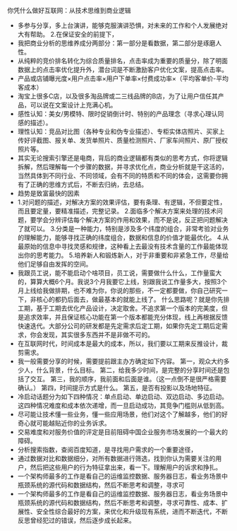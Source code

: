 你凭什么做好互联网：从技术思维到商业逻辑

- 多参与分享，多上台演讲，能够克服演讲恐惧，对未来的工作和个人发展绝对大有帮助。 2.在保证安全的前提下，
- 我把商业分析的思维养成分两部分：第一部分是看数据，第二部分是琢磨人性。
- 从纯粹的竞价排名转化为综合质量排名，点击率成为重要的质量分，除了明面数据上的点击率优化提升外，潜台词是不断激励客户优化文案，提高点击率。
- 产品或店铺曝光度×用户点击率×用户下单率×付费成功率×（平均客单价-平均客成本）
- 淘宝上很多C店，以及很多淘品牌或二三线品牌的B店，为了让用户信任其产品，可以说在文案设计上充满心机。
- 感性认知：美女/男模特、限时促销倒计时、特别的产品理念（寻求心理认同感的描述）。
- 理性认知：竞品对比图（各种专业和伪专业描述）、专柜实体店照片、买家上传好评截图、报关单、发货单照片、质量检测照片、厂家车间照片、原厂授权照片等。
- 其实无论搜索引擎还是电商，背后的商业逻辑都有类似的思考方式，你将逻辑拆解，然后理解每一个步骤的数据，并寻求优化点，商业分析就是干这活的，当然具体到不同行业、不同领域，会有不同的特质和不同的体会，这需要你拥有了正确的思维方式后，不断去归纳，去总结。
- 趋势是致富最快的因素
- 1.对问题的描述，对解决方案的效果评估，要有条理、有逻辑，不但要定性，而且要定量，要精准描述，完整记录。 2.面临多个解决方案来处理的技术问题，要学会分辨评估每个解决方案的作用和效果，而不是说，反正把问题解决了就可以。 3.分类是一种能力，特别是涉及多个纬度的组合，非常考验对业务的理解能力，能够寻找正确的纬度组合，数据和信息的价值才能最优化。 4.从最原始的信息中寻找灵感和规律，这种看上去最没有技术含量的工作最能体现出你的思考能力。 5.培养新人和锻炼新人，对于非重要和非紧急工作，尽量给他们足够自由发挥的空间。
- 我跟员工说，能不能启动个啥项目，员工说，需要做什么什么，工作量蛮大的，算算大概6个月。我说3个月我要它上线，别跟我说工作量多大，按照3个月上线给我做排期，也不难为你，你说的那些，不一定都要做，你自己研究一下，非核心的都扔后面去，做最基本的就能上线了。 什么思路呢？就是你先排工期，基于工期去优化产品设计，决定取舍。不追求第一个版本的完美度，但是追求效率，并且保证核心功能在第一个版本都能充分体现，线上再根据反馈快速迭代。大部分公司的研发都是先定需求后定工期，如果你先定工期后定需求，你会发现，其实很多东西并不是非做不可的。
- 在互联网时代，时间成本是最大的成本，所以，我们要以工期来反推设计，裁剪需求。
- 我一般需要分享的时候，需要提前跟主办方确定如下内容。 第一，观众大约多少人，什么背景，什么目标。 第二，给我多少时间，是完整的分享时间还是包括了交互。 第三，我的顺序，我前面和后面是谁。（这一点倒不是很严格需要确认。） 第四，时间提示方式是什么。 第五，是否有投影以及场地特征。
- 冷启动话题分为如下四种情况：单点启动、单边启动、双边启动、多边启动。这四种情况难度和成本依次递增，而一旦启动成功，其竞争门槛则从低到高。
- 尽可能让技术懂一些业务，懂一些应用场景，他们对这个了解越多，他们的好奇心就可能越贴近你的业务诉求。
- 交易难度和对服务价值的评定是目前阻碍中国企业服务市场发展的一个最大的障碍。
- 分析搜索指数，查阅百度知道，是寻找用户需求的一个重要途径，
- 通过数据对比和数据细分，对所有数据进行筛选，找到你认为需要关注的用户，然后把这些用户的行为特征拿出来，看一下。理解用户的诉求和挣扎。
- 一个架构师最多的工作是看自己的运维监控数据、服务器日志，看业务场景中瓶颈系统的源代码和数据结构，然后不断思考和调整，寻求可
- 一个架构师最多的工作是看自己的运维监控数据、服务器日志，看业务场景中瓶颈系统的源代码和数据结构，然后不断思考和调整，寻求可靠性、成本、扩展性、安全性综合最好的方案，来优化和升级现有系统，进而不断迭代，不断反思曾经犯过的错误，然后逐步成长起来。
